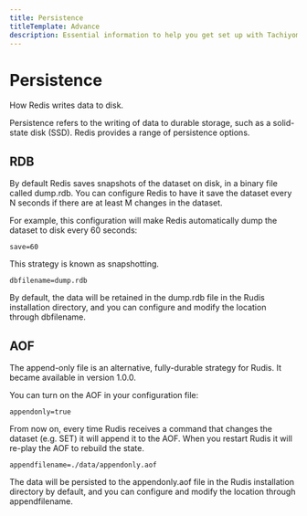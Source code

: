 ```yaml
---
title: Persistence
titleTemplate: Advance
description: Essential information to help you get set up with Tachiyomi.
---
```


# Persistence

How Redis writes data to disk.

Persistence refers to the writing of data to durable storage, such as a solid-state disk (SSD). Redis provides a range of persistence options. 

## RDB

By default Redis saves snapshots of the dataset on disk, in a binary file called dump.rdb. You can configure Redis to have it save the dataset every N seconds if there are at least M changes in the dataset.

For example, this configuration will make Redis automatically dump the dataset to disk every 60 seconds:

```
save=60
```

This strategy is known as snapshotting.

```
dbfilename=dump.rdb
```

By default, the data will be retained in the dump.rdb file in the Rudis installation directory, and you can configure and modify the location through dbfilename.

## AOF

The append-only file is an alternative, fully-durable strategy for Rudis. It became available in version 1.0.0.

You can turn on the AOF in your configuration file:

```
appendonly=true
```

From now on, every time Rudis receives a command that changes the dataset (e.g. SET) it will append it to the AOF. When you restart Rudis it will re-play the AOF to rebuild the state.

```
appendfilename=./data/appendonly.aof
```

The data will be persisted to the appendonly.aof file in the Rudis installation directory by default, and you can configure and modify the location through appendfilename.
